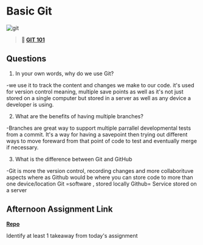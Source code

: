 # Basic Git

![git](https://git-scm.com/images/branching-illustration@2x.png)

> **📖 [GIT 101](https://codeworksacademy.com/fs-student-guide/resources/wk1/01-GIT)**

## Questions

1. In your own words, why do we use Git?

-we use it to track the content and changes we make to our code. it's used for version control meaning, multiple save points as well as it's not just stored on a single computer but stored in a server as well as any device a developer is using.

2. What are the benefits of having multiple branches?

-Branches are great way to support multiple parrallel developmental tests from a commit.
It's a way for having a savepoint then trying out different ways to move foreward from that point of code to test and eventually merge if necessary.

3. What is the difference between Git and GitHub

-Git is more the version control, recording changes and more collaborituve aspects where as
Github would be where you can store code to more than one device/location
Git =software , stored locally
Github= Service stored on a server

## Afternoon Assignment Link

**[Repo](https://github.com/TungLe0319/<ASSIGNMENT_REPO>)**

Identify at least 1 takeaway from today's assignment
